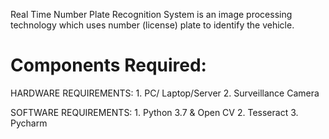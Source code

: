 

Real Time Number Plate Recognition System is an image processing technology
which uses number (license) plate to identify the vehicle. 

# Components Required:

HARDWARE REQUIREMENTS: 1. PC/ Laptop/Server 2. Surveillance Camera

SOFTWARE REQUIREMENTS: 1. Python 3.7 & Open CV 2. Tesseract 3. Pycharm
